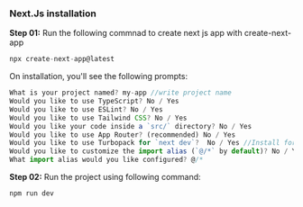### Next.Js installation

**Step 01:** Run the following commnad to create next js app with create-next-app

```javascript
npx create-next-app@latest
```

On installation, you'll see the following prompts:

```javascript
What is your project named? my-app //write project name
Would you like to use TypeScript? No / Yes
Would you like to use ESLint? No / Yes
Would you like to use Tailwind CSS? No / Yes
Would you like your code inside a `src/` directory? No / Yes
Would you like to use App Router? (recommended) No / Yes
Would you like to use Turbopack for `next dev`?  No / Yes //Install for faster devlopment experiance
Would you like to customize the import alias (`@/*` by default)? No / Yes //change default absoulate import alias
What import alias would you like configured? @/*
```

**Step 02:** Run the project using following command:

```javascript
npm run dev
```
